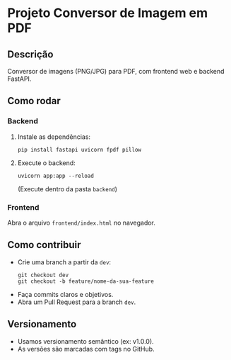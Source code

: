 # Projeto Conversor de Imagem em PDF

## Descrição
Conversor de imagens (PNG/JPG) para PDF, com frontend web e backend FastAPI.

## Como rodar

### Backend
1. Instale as dependências:
   ```
   pip install fastapi uvicorn fpdf pillow
   ```
2. Execute o backend:
   ```
   uvicorn app:app --reload
   ```
   (Execute dentro da pasta `backend`)

### Frontend
Abra o arquivo `frontend/index.html` no navegador.

## Como contribuir

- Crie uma branch a partir da `dev`:
  ```
  git checkout dev
  git checkout -b feature/nome-da-sua-feature
  ```
- Faça commits claros e objetivos.
- Abra um Pull Request para a branch `dev`.

## Versionamento

- Usamos versionamento semântico (ex: v1.0.0).
- As versões são marcadas com tags no GitHub.
